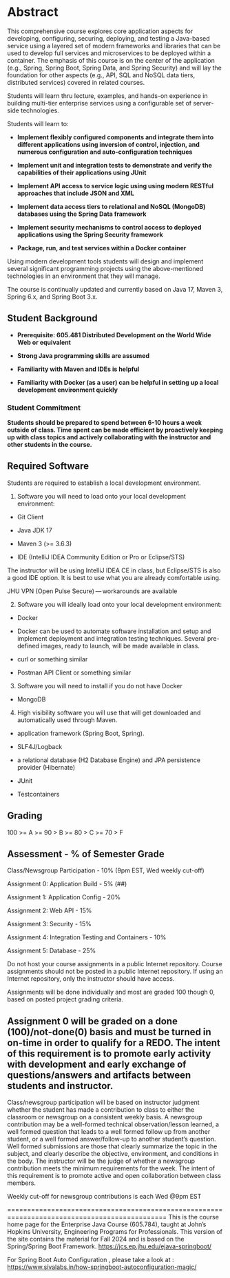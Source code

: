 # Abstract
This comprehensive course explores core application aspects for developing, configuring, securing, deploying, and testing a Java-based service using a layered set of modern frameworks and libraries that can be used to develop full services and microservices to be deployed within a container. The emphasis of this course is on the center of the application (e.g., Spring, Spring Boot, Spring Data, and Spring Security) and will lay the foundation for other aspects (e.g., API, SQL and NoSQL data tiers, distributed services) covered in related courses.

Students will learn thru lecture, examples, and hands-on experience in building multi-tier enterprise services using a configurable set of server-side technologies.

Students will learn to:

- **Implement flexibly configured components and integrate them into different applications using inversion of control, injection, and numerous configuration and auto-configuration techniques**

- **Implement unit and integration tests to demonstrate and verify the capabilities of their applications using JUnit**

- **Implement API access to service logic using using modern RESTful approaches that include JSON and XML**

- **Implement data access tiers to relational and NoSQL (MongoDB) databases using the Spring Data framework**

- **Implement security mechanisms to control access to deployed applications using the Spring Security framework**

- **Package, run, and test services within a Docker container**

Using modern development tools students will design and implement several significant programming projects using the above-mentioned technologies in an environment that they will manage.

The course is continually updated and currently based on Java 17, Maven 3, Spring 6.x, and Spring Boot 3.x.

## Student Background

- **Prerequisite: 605.481 Distributed Development on the World Wide Web or equivalent**

- **Strong Java programming skills are assumed**

- **Familiarity with Maven and IDEs is helpful**

- **Familiarity with Docker (as a user) can be helpful in setting up a local development environment quickly**

### Student Commitment

**Students should be prepared to spend between 6-10 hours a week outside of class. Time spent can be made efficient by proactively keeping up with class topics and actively collaborating with the instructor and other students in the course.**

## Required Software

Students are required to establish a local development environment.

1. Software you will need to load onto your local development environment:

- Git Client

- Java JDK 17

- Maven 3 (>= 3.6.3)

- IDE (IntelliJ IDEA Community Edition or Pro or Eclipse/STS)

The instructor will be using IntelliJ IDEA CE in class, but Eclipse/STS is also a good IDE option. It is best to use what you are already comfortable using.

JHU VPN (Open Pulse Secure) — workarounds are available

2. Software you will ideally load onto your local development environment:

- Docker

- Docker can be used to automate software installation and setup and implement deployment and integration testing techniques. Several pre-defined images, ready to launch, will be made available in class.

- curl or something similar

- Postman API Client or something similar

3. Software you will need to install if you do not have Docker

- MongoDB

4. High visibility software you will use that will get downloaded and automatically used through Maven.

- application framework (Spring Boot, Spring).

- SLF4J/Logback

- a relational database (H2 Database Engine) and JPA persistence provider (Hibernate)

- JUnit

- Testcontainers

## Grading

100 >= A >= 90 > B >= 80 > C >= 70 > F

## Assessment                          -             % of Semester Grade

Class/Newsgroup Participation          -           10% (9pm EST, Wed weekly cut-off)

Assignment 0: Application Build        -           5% (##)

Assignment 1: Application Config       -           20%

Assignment 2: Web API                 -            15%

Assignment 3: Security                -            15%

Assignment 4: Integration Testing and Containers - 10%

Assignment 5: Database                 -           25%

Do not host your course assignments in a public Internet repository.
Course assignments should not be posted in a public Internet repository. If using an Internet repository, only the instructor should have access.

Assignments will be done individually and most are graded 100 though 0, based on posted project grading criteria.

## Assignment 0 will be graded on a done (100)/not-done(0) basis and must be turned in on-time in order to qualify for a REDO. The intent of this requirement is to promote early activity with development and early exchange of questions/answers and artifacts between students and instructor.

Class/newsgroup participation will be based on instructor judgment whether the student has made a contribution to class to either the classroom or newsgroup on a consistent weekly basis. A newsgroup contribution may be a well-formed technical observation/lesson learned, a well formed question that leads to a well formed follow up from another student, or a well formed answer/follow-up to another student’s question. Well formed submissions are those that clearly summarize the topic in the subject, and clearly describe the objective, environment, and conditions in the body. The instructor will be the judge of whether a newsgroup contribution meets the minimum requirements for the week. The intent of this requirement is to promote active and open collaboration between class members.

Weekly cut-off for newsgroup contributions is each Wed @9pm EST

==============================================================================================
This is the course home page for the Enterprise Java Course (605.784), taught at John’s Hopkins University, Engineering Programs for Professionals. This version of the site contains the material for Fall 2024 and is based on the Spring/Spring Boot Framework. https://jcs.ep.jhu.edu/ejava-springboot/

For Spring Boot  Auto Configuration , please take a look at : https://www.sivalabs.in/how-springboot-autoconfiguration-magic/
